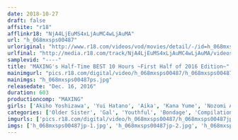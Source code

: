 ```yaml
---
date: 2018-10-27
draft: false
affsite: "r18"
afflinkr18: "NjA4LjEuMS4xLjAuMC4wLjAuMA"
url: "h_068mxsps00487"
urloriginal: "http://www.r18.com/videos/vod/movies/detail/-/id=h_068mxsps00487"
urlfinal: "http://media.r18.com/track/NjA4LjEuMS4xLjAuMC4wLjAuMA/videos/vod/movies/detail/-/id=h_068mxsps00487"
samplevid: "----"
title: "MAXING's Half-Time BEST 10 Hours ~First Half of 2016 Edition~"
mainimgurl: "pics.r18.com/digital/video/h_068mxsps00487/h_068mxsps00487ps.jpg"
mainimgs: "h_068mxsps00487ps.jpg"
releasedate: "Dec. 16, 2016"
duration: 603
productioncomp: "MAXING"
girls: ['Akiho Yoshizawa', 'Yui Hatano', 'Aika', 'Kana Yume', 'Nozomi Aso', 'Natsu Kimino', 'Komachi Akizuki', 'Yuki Shiroi', 'Rina Misuzu', 'Kanna Sakuno']
categories: ['Older Sister', 'Gal', 'Youthful', 'Bondage', 'Compilation', 'Over 4 Hours', 'Hi-Def']
imgurls: ['pics.r18.com/digital/video/h_068mxsps00487/h_068mxsps00487jp-1.jpg', 'pics.r18.com/digital/video/h_068mxsps00487/h_068mxsps00487jp-2.jpg', 'pics.r18.com/digital/video/h_068mxsps00487/h_068mxsps00487jp-3.jpg', 'pics.r18.com/digital/video/h_068mxsps00487/h_068mxsps00487jp-4.jpg', 'pics.r18.com/digital/video/h_068mxsps00487/h_068mxsps00487jp-5.jpg', 'pics.r18.com/digital/video/h_068mxsps00487/h_068mxsps00487jp-6.jpg', 'pics.r18.com/digital/video/h_068mxsps00487/h_068mxsps00487jp-7.jpg', 'pics.r18.com/digital/video/h_068mxsps00487/h_068mxsps00487jp-8.jpg', 'pics.r18.com/digital/video/h_068mxsps00487/h_068mxsps00487jp-9.jpg', 'pics.r18.com/digital/video/h_068mxsps00487/h_068mxsps00487jp-10.jpg', 'pics.r18.com/digital/video/h_068mxsps00487/h_068mxsps00487jp-11.jpg', 'pics.r18.com/digital/video/h_068mxsps00487/h_068mxsps00487jp-12.jpg', 'pics.r18.com/digital/video/h_068mxsps00487/h_068mxsps00487jp-13.jpg', 'pics.r18.com/digital/video/h_068mxsps00487/h_068mxsps00487jp-14.jpg', 'pics.r18.com/digital/video/h_068mxsps00487/h_068mxsps00487jp-15.jpg', 'pics.r18.com/digital/video/h_068mxsps00487/h_068mxsps00487jp-16.jpg', 'pics.r18.com/digital/video/h_068mxsps00487/h_068mxsps00487jp-17.jpg', 'pics.r18.com/digital/video/h_068mxsps00487/h_068mxsps00487jp-18.jpg']
imgs: ['h_068mxsps00487jp-1.jpg', 'h_068mxsps00487jp-2.jpg', 'h_068mxsps00487jp-3.jpg', 'h_068mxsps00487jp-4.jpg', 'h_068mxsps00487jp-5.jpg', 'h_068mxsps00487jp-6.jpg', 'h_068mxsps00487jp-7.jpg', 'h_068mxsps00487jp-8.jpg', 'h_068mxsps00487jp-9.jpg', 'h_068mxsps00487jp-10.jpg', 'h_068mxsps00487jp-11.jpg', 'h_068mxsps00487jp-12.jpg', 'h_068mxsps00487jp-13.jpg', 'h_068mxsps00487jp-14.jpg', 'h_068mxsps00487jp-15.jpg', 'h_068mxsps00487jp-16.jpg', 'h_068mxsps00487jp-17.jpg', 'h_068mxsps00487jp-18.jpg']
---
```

